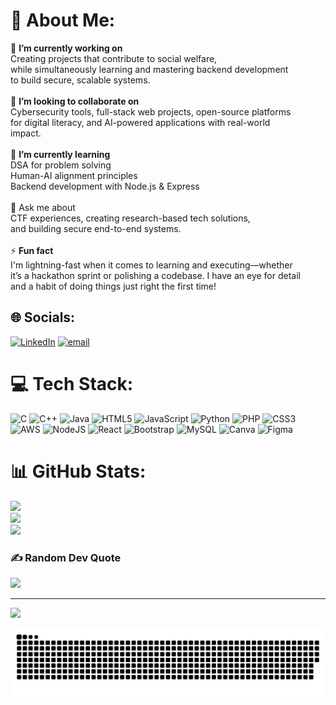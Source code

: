 # 💫 About Me:
🎯 **I’m currently working on**<br>Creating projects that contribute to social welfare, <br>while simultaneously learning and mastering backend development<br>to build secure, scalable systems.<br><br>🤝 **I’m looking to collaborate on**<br>Cybersecurity tools, full-stack web projects, open-source platforms<br>for digital literacy, and AI-powered applications with real-world<br>impact.<br><br>🌱 **I’m currently learning**<br>DSA for problem solving<br>Human-AI alignment principles<br>Backend development with Node.js & Express<br><br>💬 Ask me about<br>CTF experiences, creating research-based tech solutions,<br>and building secure end-to-end systems.<br><br>⚡ **Fun fact**<br>I'm lightning-fast when it comes to learning and executing—whether<br>it’s a hackathon sprint or polishing a codebase. I have an eye for detail <br>and a habit of doing things just right the first time!


## 🌐 Socials:
[![LinkedIn](https://img.shields.io/badge/LinkedIn-%230077B5.svg?logo=linkedin&logoColor=white)](https://linkedin.com/in/https://www.linkedin.com/in/divyanshi-chaudhary-103851259/) [![email](https://img.shields.io/badge/Email-D14836?logo=gmail&logoColor=white)](mailto:chaudharydivyanshi238@gmail.com) 

# 💻 Tech Stack:
![C](https://img.shields.io/badge/c-%2300599C.svg?style=plastic&logo=c&logoColor=white) ![C++](https://img.shields.io/badge/c++-%2300599C.svg?style=plastic&logo=c%2B%2B&logoColor=white) ![Java](https://img.shields.io/badge/java-%23ED8B00.svg?style=plastic&logo=openjdk&logoColor=white) ![HTML5](https://img.shields.io/badge/html5-%23E34F26.svg?style=plastic&logo=html5&logoColor=white) ![JavaScript](https://img.shields.io/badge/javascript-%23323330.svg?style=plastic&logo=javascript&logoColor=%23F7DF1E) ![Python](https://img.shields.io/badge/python-3670A0?style=plastic&logo=python&logoColor=ffdd54) ![PHP](https://img.shields.io/badge/php-%23777BB4.svg?style=plastic&logo=php&logoColor=white) ![CSS3](https://img.shields.io/badge/css3-%231572B6.svg?style=plastic&logo=css3&logoColor=white) ![AWS](https://img.shields.io/badge/AWS-%23FF9900.svg?style=plastic&logo=amazon-aws&logoColor=white) ![NodeJS](https://img.shields.io/badge/node.js-6DA55F?style=plastic&logo=node.js&logoColor=white) ![React](https://img.shields.io/badge/react-%2320232a.svg?style=plastic&logo=react&logoColor=%2361DAFB) ![Bootstrap](https://img.shields.io/badge/bootstrap-%238511FA.svg?style=plastic&logo=bootstrap&logoColor=white) ![MySQL](https://img.shields.io/badge/mysql-4479A1.svg?style=plastic&logo=mysql&logoColor=white) ![Canva](https://img.shields.io/badge/Canva-%2300C4CC.svg?style=plastic&logo=Canva&logoColor=white) ![Figma](https://img.shields.io/badge/figma-%23F24E1E.svg?style=plastic&logo=figma&logoColor=white)
# 📊 GitHub Stats:
![](https://github-readme-stats.vercel.app/api?username=DivyanshiChau&theme=catppuccin_mocha&hide_border=false&include_all_commits=false&count_private=true)<br/>
![](https://nirzak-streak-stats.vercel.app/?user=DivyanshiChau&theme=catppuccin_mocha&hide_border=false)<br/>
![](https://github-readme-stats.vercel.app/api/top-langs/?username=DivyanshiChau&theme=catppuccin_mocha&hide_border=false&include_all_commits=false&count_private=true&layout=compact)

### ✍️ Random Dev Quote
![](https://quotes-github-readme.vercel.app/api?type=horizontal&theme=tokyonight)

---
[![](https://visitcount.itsvg.in/api?id=DivyanshiChau&icon=0&color=0)](https://visitcount.itsvg.in)

<!-- Proudly created with GPRM ( https://gprm.itsvg.in ) -->

<picture>
  <source media="(prefers-color-scheme: dark)" srcset="https://raw.githubusercontent.com/DivyanshiChau/DivyanshiChau/output/github-snake-dark.svg" />
  <source media="(prefers-color-scheme: light)" srcset="https://raw.githubusercontent.com/DivyanshiChau/DivyanshiChau/output/github-snake.svg" />
  <img alt="github-snake" src="https://raw.githubusercontent.com/DivyanshiChau/DivyanshiChau/output/github-snake.svg" />
</picture>
